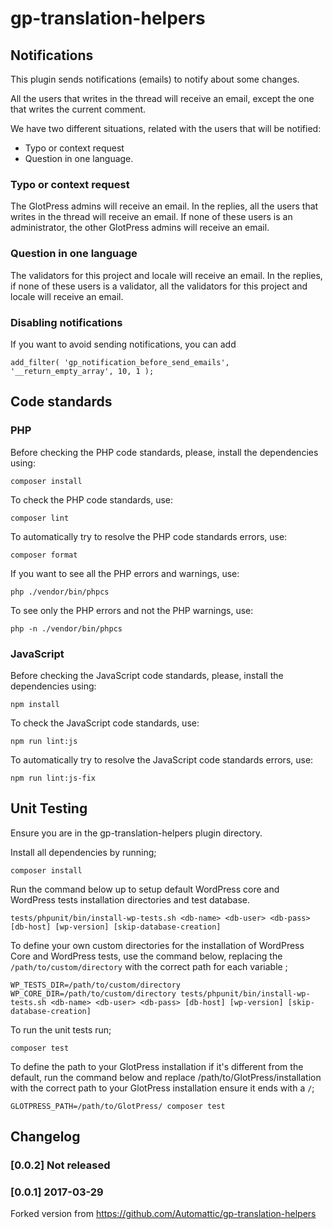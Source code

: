 # gp-translation-helpers

## Notifications

This plugin sends notifications (emails) to notify about some changes. 

All the users that writes in the thread will receive an email, except the one 
that writes the current comment.

We have two different situations, related with the users that will be notified:
- Typo or context request
- Question in one language.

### Typo or context request

The GlotPress admins will receive an email. In the replies, all the users that 
writes in the thread will receive an email. If none of these users is an administrator, 
the other GlotPress admins will receive an email.

### Question in one language

The validators for this project and locale will receive an email. In the replies, 
if none of these users is a validator, all the validators for this project and locale 
will receive an email.

### Disabling notifications

If you want to avoid sending notifications, you can add 

```
add_filter( 'gp_notification_before_send_emails', '__return_empty_array', 10, 1 );
```

## Code standards

### PHP

Before checking the PHP code standards, please, install the dependencies using:
```
composer install
```

To check the PHP code standards, use:
```
composer lint
```

To automatically try to resolve the PHP code standards errors, use:
```
composer format
```

If you want to see all the PHP errors and warnings, use:
```
php ./vendor/bin/phpcs
```

To see only the PHP errors and not the PHP warnings, use:
```
php -n ./vendor/bin/phpcs
```

### JavaScript

Before checking the JavaScript code standards, please, install the dependencies using:
```
npm install
```

To check the JavaScript code standards, use:
```
npm run lint:js
```

To automatically try to resolve the JavaScript code standards errors, use:
```
npm run lint:js-fix
```
## Unit Testing
Ensure you are in the gp-translation-helpers plugin directory.

Install all dependencies by running;
```
composer install
```

Run the command below up to setup default WordPress core and WordPress tests installation directories and test database.
```
tests/phpunit/bin/install-wp-tests.sh <db-name> <db-user> <db-pass> [db-host] [wp-version] [skip-database-creation]
```
To define your own custom directories for the installation of WordPress Core and WordPress tests, use the command below, replacing the `/path/to/custom/directory` with the correct path for each variable ;
```
WP_TESTS_DIR=/path/to/custom/directory WP_CORE_DIR=/path/to/custom/directory tests/phpunit/bin/install-wp-tests.sh <db-name> <db-user> <db-pass> [db-host] [wp-version] [skip-database-creation]
```

To run the unit tests run;
```
composer test
```
To define the path to your GlotPress installation if it's different from the default, run the command below and replace /path/to/GlotPress/installation with the correct path to your GlotPress installation ensure it ends with a `/`;
```
GLOTPRESS_PATH=/path/to/GlotPress/ composer test
```
## Changelog

### [0.0.2] Not released

### [0.0.1] 2017-03-29

Forked version from https://github.com/Automattic/gp-translation-helpers